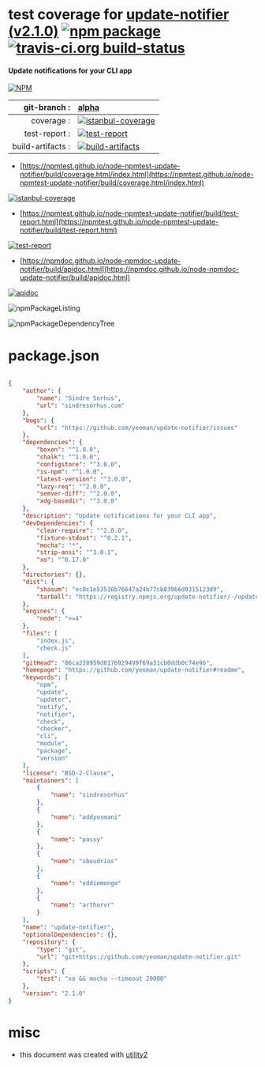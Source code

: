 # test coverage for  [update-notifier (v2.1.0)](https://github.com/yeoman/update-notifier#readme)  [![npm package](https://img.shields.io/npm/v/npmtest-update-notifier.svg?style=flat-square)](https://www.npmjs.org/package/npmtest-update-notifier) [![travis-ci.org build-status](https://api.travis-ci.org/npmtest/node-npmtest-update-notifier.svg)](https://travis-ci.org/npmtest/node-npmtest-update-notifier)
#### Update notifications for your CLI app

[![NPM](https://nodei.co/npm/update-notifier.png?downloads=true&downloadRank=true&stars=true)](https://www.npmjs.com/package/update-notifier)

| git-branch : | [alpha](https://github.com/npmtest/node-npmtest-update-notifier/tree/alpha)|
|--:|:--|
| coverage : | [![istanbul-coverage](https://npmtest.github.io/node-npmtest-update-notifier/build/coverage.badge.svg)](https://npmtest.github.io/node-npmtest-update-notifier/build/coverage.html/index.html)|
| test-report : | [![test-report](https://npmtest.github.io/node-npmtest-update-notifier/build/test-report.badge.svg)](https://npmtest.github.io/node-npmtest-update-notifier/build/test-report.html)|
| build-artifacts : | [![build-artifacts](https://npmtest.github.io/node-npmtest-update-notifier/glyphicons_144_folder_open.png)](https://github.com/npmtest/node-npmtest-update-notifier/tree/gh-pages/build)|

- [https://npmtest.github.io/node-npmtest-update-notifier/build/coverage.html/index.html](https://npmtest.github.io/node-npmtest-update-notifier/build/coverage.html/index.html)

[![istanbul-coverage](https://npmtest.github.io/node-npmtest-update-notifier/build/screenCapture.buildCi.browser.%252Ftmp%252Fbuild%252Fcoverage.lib.html.png)](https://npmtest.github.io/node-npmtest-update-notifier/build/coverage.html/index.html)

- [https://npmtest.github.io/node-npmtest-update-notifier/build/test-report.html](https://npmtest.github.io/node-npmtest-update-notifier/build/test-report.html)

[![test-report](https://npmtest.github.io/node-npmtest-update-notifier/build/screenCapture.buildCi.browser.%252Ftmp%252Fbuild%252Ftest-report.html.png)](https://npmtest.github.io/node-npmtest-update-notifier/build/test-report.html)

- [https://npmdoc.github.io/node-npmdoc-update-notifier/build/apidoc.html](https://npmdoc.github.io/node-npmdoc-update-notifier/build/apidoc.html)

[![apidoc](https://npmdoc.github.io/node-npmdoc-update-notifier/build/screenCapture.buildCi.browser.%252Ftmp%252Fbuild%252Fapidoc.html.png)](https://npmdoc.github.io/node-npmdoc-update-notifier/build/apidoc.html)

![npmPackageListing](https://npmtest.github.io/node-npmtest-update-notifier/build/screenCapture.npmPackageListing.svg)

![npmPackageDependencyTree](https://npmtest.github.io/node-npmtest-update-notifier/build/screenCapture.npmPackageDependencyTree.svg)



# package.json

```json

{
    "author": {
        "name": "Sindre Sorhus",
        "url": "sindresorhus.com"
    },
    "bugs": {
        "url": "https://github.com/yeoman/update-notifier/issues"
    },
    "dependencies": {
        "boxen": "^1.0.0",
        "chalk": "^1.0.0",
        "configstore": "^3.0.0",
        "is-npm": "^1.0.0",
        "latest-version": "^3.0.0",
        "lazy-req": "^2.0.0",
        "semver-diff": "^2.0.0",
        "xdg-basedir": "^3.0.0"
    },
    "description": "Update notifications for your CLI app",
    "devDependencies": {
        "clear-require": "^2.0.0",
        "fixture-stdout": "^0.2.1",
        "mocha": "*",
        "strip-ansi": "^3.0.1",
        "xo": "^0.17.0"
    },
    "directories": {},
    "dist": {
        "shasum": "ec0c1e53536b76647a24b77cb83966d9315123d9",
        "tarball": "https://registry.npmjs.org/update-notifier/-/update-notifier-2.1.0.tgz"
    },
    "engines": {
        "node": ">=4"
    },
    "files": [
        "index.js",
        "check.js"
    ],
    "gitHead": "86ca238959d8176929499f69a31cb0ddb0c74e96",
    "homepage": "https://github.com/yeoman/update-notifier#readme",
    "keywords": [
        "npm",
        "update",
        "updater",
        "notify",
        "notifier",
        "check",
        "checker",
        "cli",
        "module",
        "package",
        "version"
    ],
    "license": "BSD-2-Clause",
    "maintainers": [
        {
            "name": "sindresorhus"
        },
        {
            "name": "addyosmani"
        },
        {
            "name": "passy"
        },
        {
            "name": "sboudrias"
        },
        {
            "name": "eddiemonge"
        },
        {
            "name": "arthurvr"
        }
    ],
    "name": "update-notifier",
    "optionalDependencies": {},
    "repository": {
        "type": "git",
        "url": "git+https://github.com/yeoman/update-notifier.git"
    },
    "scripts": {
        "test": "xo && mocha --timeout 20000"
    },
    "version": "2.1.0"
}
```



# misc
- this document was created with [utility2](https://github.com/kaizhu256/node-utility2)
